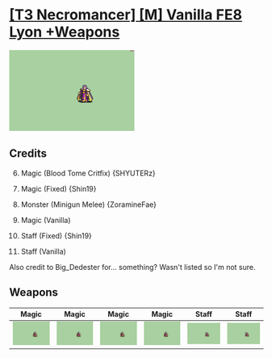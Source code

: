 # [\[T3 Necromancer\] \[M\] Vanilla FE8 Lyon +Weapons](./)

<img src="./6.%20Magic%20(Blood%20Tome%20Critfix)/Magic_000.png" alt="[T3 Necromancer] [M] Vanilla FE8 Lyon +Weapons standing" />

## Credits

6. Magic (Blood Tome Critfix) {SHYUTERz}

6. Magic (Fixed) {Shin19}

6. Monster (Minigun Melee) {ZoramineFae}

6. Magic (Vanilla)

7. Staff (Fixed) {Shin19}

7. Staff (Vanilla)

Also credit to Big_Dedester for... something? Wasn't listed so I'm not sure.

## Weapons


|Magic |Magic |Magic |Magic |Staff |Staff |
|  :---: | :---: | :---: | :---: | :---: | :---: |
| <img alt="Magic animation" src="./6.%20Magic%20(Blood%20Tome%20Critfix)/Magic.gif" /> | <img alt="Magic animation" src="./6.%20Magic%20(Fixed)/Magic.gif" /> | <img alt="Magic animation" src="./6.%20Magic%20(Minigun%20Melee)/Magic.gif" /> | <img alt="Magic animation" src="./6.%20Magic%20(Vanilla)/Magic.gif" /> | <img alt="Staff animation" src="./7.%20Staff%20(Fixed)/Staff.gif" /> | <img alt="Staff animation" src="./7.%20Staff%20(Vanilla)/Staff.gif" /> |
